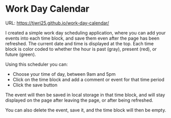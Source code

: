 # Work Day Calendar 

URL: https://tjwri25.github.io/work-day-calendar/

I created a simple work day scheduling application, where you can add your events into each time block, and save them even after the page has been refreshed. The current date and time is displayed at the top. Each time block is color coded to whether the hour is past (gray), present (red), or future (green). 

Using this scheduler you can: 
* Choose your time of day, between 9am and 5pm 
* Click on the time block and add a comment or event for that time period
* Click the save button 

The event will then be saved in local storage in that time block, and will stay displayed on the page after leaving the page, or after being refreshed. 

You can also delete the event, save it, and the time block will then be empty. 

